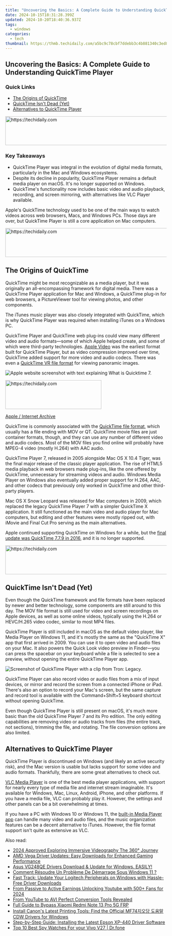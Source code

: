 ```yaml
---
title: "Uncovering the Basics: A Complete Guide to Understanding QuickTime Player"
date: 2024-10-15T18:31:28.399Z
updated: 2024-10-20T18:40:36.937Z
tags:
  - windows
categories:
  - tech
thumbnail: https://thmb.techidaily.com/a5bc9c78cbf7ddebb3c4b881340c3ed8f01e0b70f6fee4b10bf3f28b3b2740fa.jpg
---
```


## Uncovering the Basics: A Complete Guide to Understanding QuickTime Player

### Quick Links

* [The Origins of QuickTime](https://fox-info.techidaily.com/2024-approved-the-art-of-integrating-b-footage-into-main-shots/)
* [QuickTime Isn't Dead (Yet)](https://www.howtogeek.com/what-is-quicktime-player/#quicktime-isn-39-t-dead-yet)
* [Alternatives to QuickTime Player](https://screen-video-capture.techidaily.com/2024-approved-multiangle-exploration-guide/)

<!-- affiliate ads begin -->
<a href="https://appsumo.8odi.net/c/5597632/2052060/7443" target="_top" id="2052060">
  <img src="//a.impactradius-go.com/display-ad/7443-2052060" border="0" alt="https://techidaily.com" width="728" height="90"/>
</a>
<img height="0" width="0" src="https://appsumo.8odi.net/i/5597632/2052060/7443" style="position:absolute;visibility:hidden;" border="0" />
<!-- affiliate ads end -->

### Key Takeaways

* QuickTime Player was integral in the evolution of digital media formats, particularly in the Mac and Windows ecosystems.
* Despite its decline in popularity, QuickTime Player remains a default media player on macOS. It's no longer supported on Windows.
* QuickTime's functionality now includes basic video and audio playback, recording, and screen mirroring, with alternatives like VLC Player available.

 Apple's QuickTime technology used to be one of the main ways to watch videos across web browsers, Macs, and Windows PCs. Those days are over, but QuickTime Player is still a core application on Mac computers.

<!-- affiliate ads begin -->
<a href="https://aligracehair.sjv.io/c/5597632/1948954/19272" target="_top" id="1948954">
  <img src="//a.impactradius-go.com/display-ad/19272-1948954" border="0" alt="https://techidaily.com" width="728" height="90"/>
</a>
<img height="0" width="0" src="https://aligracehair.sjv.io/i/5597632/1948954/19272" style="position:absolute;visibility:hidden;" border="0" />
<!-- affiliate ads end -->

##  The Origins of QuickTime

 QuickTime might be most recognizable as a media player, but it was originally an all-encompassing framework for digital media. There was a QuickTime Player application for Mac and Windows, a QuickTime plug-in for web browsers, a PictureViewer tool for viewing photos, and other components.

 The iTunes music player was also closely integrated with QuickTime, which is why QuickTime Player was required when installing iTunes on a Windows PC.

 QuickTime Player and QuickTime web plug-ins could view many different video and audio formats—some of which Apple helped create, and some of which were third-party technologies. [Apple Video](https://en.wikipedia.org/wiki/Apple%5FVideo) was the earliest format built for QuickTime Player, but as video compression improved over time, QuickTime added support for more video and audio codecs. There was even a [QuickTime VR file format](https://en.wikipedia.org/wiki/QuickTime%5FVR) for viewing panoramic images.

![Apple website screenshot with text explaining What is Quicktime 7.](https://static1.howtogeekimages.com/wordpress/wp-content/uploads/2024/02/clipboard-feb-26-2024-at-5-45-pm.png) 

<!-- affiliate ads begin -->
<a href="https://aligracehair.sjv.io/c/5597632/2036496/19272" target="_top" id="2036496">
  <img src="//a.impactradius-go.com/display-ad/19272-2036496" border="0" alt="https://techidaily.com" width="300" height="90"/>
</a>
<img height="0" width="0" src="https://aligracehair.sjv.io/i/5597632/2036496/19272" style="position:absolute;visibility:hidden;" border="0" />
<!-- affiliate ads end -->

[Apple / Internet Archive](https://web.archive.org/web/20110826055111/http://www.apple.com/quicktime/what-is/)

 QuickTime is commonly associated with the [QuickTime file format](https://en.wikipedia.org/wiki/QuickTime%5FFile%5FFormat), which usually has a file ending with MOV or QT. QuickTime movie files are just container formats, though, and they can use any number of different video and audio codecs. Most of the MOV files you find online will probably have MPEG-4 video (mostly H.264) with AAC audio.

 QuickTime Player 7, released in 2005 alongside Mac OS X 10.4 Tiger, was the final major release of the classic player application. The rise of HTML5 media playback in web browsers made plug-ins, like the one offered by QuickTime, unnecessary for streaming videos and audio. Windows Media Player on Windows also eventually added proper support for H.264, AAC, and other codecs that previously only worked in QuickTime and other third-party players.

 Mac OS X Snow Leopard was released for Mac computers in 2009, which replaced the legacy QuickTime Player 7 with a simpler QuickTime X application. It still functioned as the main video and audio player for Mac computers, but editing and other features were mostly ripped out, with iMovie and Final Cut Pro serving as the main alternatives.

 Apple continued supporting QuickTime on Windows for a while, but the [final update was QuickTime 7.7.9 in 2016](https://vimeo-videos.techidaily.com/new-vimeo-decoded-an-in-depth-look-at-video-hosting-for-2024/), and it is no longer supported.

<!-- affiliate ads begin -->
<a href="https://unicoeye.pxf.io/c/5597632/2134244/18498" target="_top" id="2134244">
  <img src="//a.impactradius-go.com/display-ad/18498-2134244" border="0" alt="https://techidaily.com" width="728" height="90"/>
</a>
<img height="0" width="0" src="https://unicoeye.pxf.io/i/5597632/2134244/18498" style="position:absolute;visibility:hidden;" border="0" />
<!-- affiliate ads end -->

##  QuickTime Isn't Dead (Yet)

 Even though the QuickTime framework and file formats have been replaced by newer and better technology, some components are still around to this day. The MOV file format is still used for video and screen recordings on Apple devices, as well as some online videos, typically using the H.264 or HEVC/H.265 video codec, similar to most MP4 files.

 QuickTime Player is still included in macOS as the default video player, like Media Player on Windows 11, and it's mostly the same as the "QuickTime X" app that first arrived in 2009\. You can use it to open video and audio files on your Mac. It also powers the Quick Look video preview in Finder—you can press the spacebar on your keyboard while a file is selected to see a preview, without opening the entire QuickTime Player app.

![Screenshot of QuickTime Player with a clip from Tron: Legacy.](https://static1.howtogeekimages.com/wordpress/wp-content/uploads/2024/02/clipboard-feb-13-2024-at-4-05-pm.png) 

 QuickTime Player can also record video or audio files from a mix of input devices, or mirror and record the screen from a connected iPhone or iPad. There's also an option to record your Mac's screen, but the same capture and record tool is available with the Command+Shift+5 keyboard shortcut without opening QuickTime.

 Even though QuickTime Player is still present on macOS, it's much more basic than the old QuickTime Player 7 and its Pro edition. The only editing capabilities are removing video or audio tracks from files (the entire track, not sections), trimming the file, and rotating. The file conversion options are also limited.

##  Alternatives to QuickTime Player

 QuickTime Player is discontinued on Windows (and likely an active security risk), and the Mac version is usable but lacks support for some video and audio formats. Thankfully, there are some great alternatives to check out.

[VLC Media Player](https://www.videolan.org/vlc/) is one of the best media player applications, with support for nearly every type of media file and internet stream imaginable. It's available for Windows, Mac, Linux, Android, iPhone, and other platforms. If you have a media file, VLC can probably play it. However, the settings and other panels can be a bit overwhelming at times.

 If you have a PC with Windows 10 or Windows 11, the [built-in Media Player app](https://facebook-video-share.techidaily.com/updated-revolutionize-earning-with-youtube-short-tactics/) can handle many video and audio files, and the music organization features can be a decent alternative to iTunes. However, the file format support isn't quite as extensive as VLC.

<ins class="adsbygoogle"
     style="display:block"
     data-ad-format="autorelaxed"
     data-ad-client="ca-pub-7571918770474297"
     data-ad-slot="1223367746"></ins>

<ins class="adsbygoogle"
     style="display:block"
     data-ad-client="ca-pub-7571918770474297"
     data-ad-slot="8358498916"
     data-ad-format="auto"
     data-full-width-responsive="true"></ins>

<span class="atpl-alsoreadstyle">Also read:</span>
<div><ul>
<li><a href="https://some-knowledge.techidaily.com/2024-approved-exploring-immersive-videography-the-360-journey/"><u>2024 Approved Exploring Immersive Videography The 360° Journey</u></a></li>
<li><a href="https://win-dash.techidaily.com/amd-vega-driver-updates-easy-downloads-for-enhanced-gaming-performance/"><u>AMD Vega Driver Updates: Easy Downloads for Enhanced Gaming Performance</u></a></li>
<li><a href="https://win-dash.techidaily.com/1722956374527-asus-vg248qe-drivers-download-and-update-for-windows-easily/"><u>Asus VG248QE Drivers Download & Update for Windows. EASILY!</u></a></li>
<li><a href="https://discover-excellent.techidaily.com/comment-resoudre-un-probleme-de-demarrage-sous-windows-11/"><u>Comment Résoudre Un Problème De Démarrage Sous Windows 11 ?</u></a></li>
<li><a href="https://win-dash.techidaily.com/fast-track-update-your-logitech-peripherals-on-windows-with-hassle-free-driver-downloads/"><u>Fast Track: Update Your Logitech Peripherals on Windows with Hassle-Free Driver Downloads</u></a></li>
<li><a href="https://youtube-data.techidaily.com/passive-to-active-earnings-unlocking-youtube-with-500plus-fans-for-2024/"><u>From Passive to Active Earnings Unlocking Youtube with 500+ Fans for 2024</u></a></li>
<li><a href="https://youtube-videos.techidaily.com/from-youtube-to-avi-perfect-conversion-tools-revealed/"><u>From YouTube to AVI Perfect Conversion Tools Revealed</u></a></li>
<li><a href="https://bypass-frp.techidaily.com/full-guide-to-bypass-xiaomi-redmi-note-13-pro-5g-frp-by-drfone-android/"><u>Full Guide to Bypass Xiaomi Redmi Note 13 Pro 5G FRP</u></a></li>
<li><a href="https://win-dash.techidaily.com/1722978611394-install-canons-latest-printing-tools-find-the-official-mf74-cdw-drivers-for-windows/"><u>Install Canon's Latest Printing Tools: Find the Official MF74지오당 도움말 CDW Drivers for Windows</u></a></li>
<li><a href="https://win-dash.techidaily.com/step-by-step-guide-installing-the-latest-epson-xp-440-driver-software/"><u>Step-by-Step Guide: Installing the Latest Epson XP-440 Driver Software</u></a></li>
<li><a href="https://android-location-track.techidaily.com/top-10-best-spy-watches-for-your-vivo-v27-drfone-by-drfone-virtual-android/"><u>Top 10 Best Spy Watches For your Vivo V27 | Dr.fone</u></a></li>
</ul></div>

